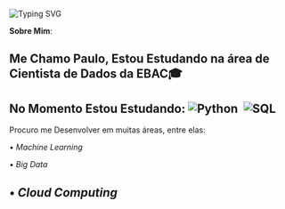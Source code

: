 
![Typing SVG](
https://readme-typing-svg.herokuapp.com/?color=1E90FF&size=35&center=true&vCenter=true&width=1000&lines=Olá,+Meu+nome+é+Paulo+Almeida;Eu+Tenho+18+anos;Eu+Sou+De+Ribeira+do+Pombal+na+Bahia/Brasil;Cientista+de+Dados;Seja+Bem+Vindo(a)+ao+meu+Perfil!+:%29)

**Sobre Mim**:

Me Chamo Paulo, Estou Estudando na área de Cientista de Dados da EBAC🎓
--------------------------------------------------------------------------
No Momento Estou Estudando:
![Python](https://img.shields.io/badge/Python-3776AB?style=for-the-badge&logo=python&logoColor=white)&nbsp; ![SQL](https://img.shields.io/badge/-SQL-0D1117?style=for-the-badge&logo=sql&labelColor=0D1117)&nbsp;
---------------------------------------------------------------------------
Procuro me Desenvolver em muitas áreas, entre elas:

• *Machine Learning*

• *Big Data*

• *Cloud Computing*
-----------------------------------------------------------------------------
